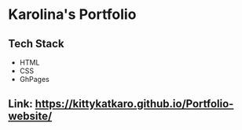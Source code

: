# Karolina's Portfolio

## Tech Stack
- HTML
- CSS
- GhPages

## Link: https://kittykatkaro.github.io/Portfolio-website/